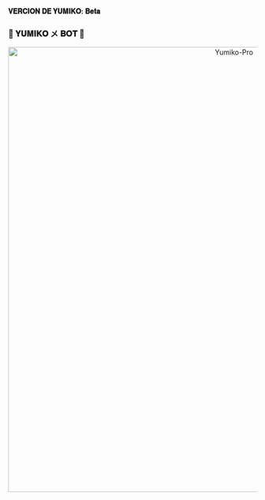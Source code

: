 #### 𝐕𝐄𝐑𝐂𝐈𝐎𝐍 𝐃𝐄 𝐘𝐔𝐌𝐈𝐊𝐎: 𝐁𝐞𝐭𝐚
### 🌸 𝐘𝐔𝐌𝐈𝐊𝐎 メ 𝐁𝐎𝐓  🌸
<p align="center">
<img src="https://telegra.ph/file/6ab031b1f73b0ec4a157d.jpg" alt="Yumiko-Pro" width="900"/>
</p>

####



